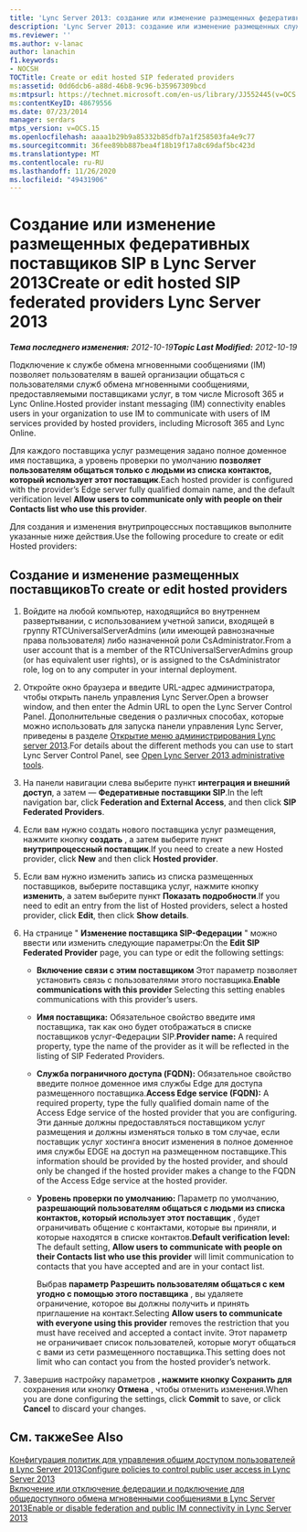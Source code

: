 ```yaml
---
title: 'Lync Server 2013: создание или изменение размещенных федеративных поставщиков SIP'
description: 'Lync Server 2013: создание или изменение размещенных служб федерации SIP.'
ms.reviewer: ''
ms.author: v-lanac
author: lanachin
f1.keywords:
- NOCSH
TOCTitle: Create or edit hosted SIP federated providers
ms:assetid: 0dd6dcb6-a88d-46b8-9c96-b35967309bcd
ms:mtpsurl: https://technet.microsoft.com/en-us/library/JJ552445(v=OCS.15)
ms:contentKeyID: 48679556
ms.date: 07/23/2014
manager: serdars
mtps_version: v=OCS.15
ms.openlocfilehash: aaaa1b29b9a85332b85dfb7a1f258503fa4e9c77
ms.sourcegitcommit: 36fee89bb887bea4f18b19f17a8c69daf5bc423d
ms.translationtype: MT
ms.contentlocale: ru-RU
ms.lasthandoff: 11/26/2020
ms.locfileid: "49431906"
---
```

# <a name="create-or-edit-hosted-sip-federated-providers-lync-server-2013"></a><span data-ttu-id="14997-103">Создание или изменение размещенных федеративных поставщиков SIP в Lync Server 2013</span><span class="sxs-lookup"><span data-stu-id="14997-103">Create or edit hosted SIP federated providers Lync Server 2013</span></span>

<div data-xmlns="http://www.w3.org/1999/xhtml">

<div class="topic" data-xmlns="http://www.w3.org/1999/xhtml" data-msxsl="urn:schemas-microsoft-com:xslt" data-cs="https://msdn.microsoft.com/">

<div data-asp="https://msdn2.microsoft.com/asp">



</div>

<div id="mainSection">

<div id="mainBody"><span data-ttu-id="14997-104">

<span> </span></span><span class="sxs-lookup"><span data-stu-id="14997-104">

<span> </span></span></span>

<span data-ttu-id="14997-105">_**Тема последнего изменения:** 2012-10-19_</span><span class="sxs-lookup"><span data-stu-id="14997-105">_**Topic Last Modified:** 2012-10-19_</span></span>

<span data-ttu-id="14997-106">Подключение к службе обмена мгновенными сообщениями (IM) позволяет пользователям в вашей организации общаться с пользователями служб обмена мгновенными сообщениями, предоставляемыми поставщиками услуг, в том числе Microsoft 365 и Lync Online.</span><span class="sxs-lookup"><span data-stu-id="14997-106">Hosted provider instant messaging (IM) connectivity enables users in your organization to use IM to communicate with users of IM services provided by hosted providers, including Microsoft 365 and Lync Online.</span></span>

<span data-ttu-id="14997-107">Для каждого поставщика услуг размещения задано полное доменное имя поставщика, а уровень проверки по умолчанию **позволяет пользователям общаться только с людьми из списка контактов, который использует этот поставщик**.</span><span class="sxs-lookup"><span data-stu-id="14997-107">Each hosted provider is configured with the provider’s Edge server fully qualified domain name, and the default verification level **Allow users to communicate only with people on their Contacts list who use this provider**.</span></span>

<span data-ttu-id="14997-108">Для создания и изменения внутрипроцессных поставщиков выполните указанные ниже действия.</span><span class="sxs-lookup"><span data-stu-id="14997-108">Use the following procedure to create or edit Hosted providers:</span></span>

<div>

## <a name="to-create-or-edit-hosted-providers"></a><span data-ttu-id="14997-109">Создание и изменение размещенных поставщиков</span><span class="sxs-lookup"><span data-stu-id="14997-109">To create or edit hosted providers</span></span>

1.  <span data-ttu-id="14997-110">Войдите на любой компьютер, находящийся во внутреннем развертывании, с использованием учетной записи, входящей в группу RTCUniversalServerAdmins (или имеющей равнозначные права пользователя) либо назначенной роли CsAdministrator.</span><span class="sxs-lookup"><span data-stu-id="14997-110">From a user account that is a member of the RTCUniversalServerAdmins group (or has equivalent user rights), or is assigned to the CsAdministrator role, log on to any computer in your internal deployment.</span></span>

2.  <span data-ttu-id="14997-111">Откройте окно браузера и введите URL-адрес администратора, чтобы открыть панель управления Lync Server.</span><span class="sxs-lookup"><span data-stu-id="14997-111">Open a browser window, and then enter the Admin URL to open the Lync Server Control Panel.</span></span> <span data-ttu-id="14997-112">Дополнительные сведения о различных способах, которые можно использовать для запуска панели управления Lync Server, приведены в разделе [Открытие меню администрирования Lync server 2013](lync-server-2013-open-lync-server-administrative-tools.md).</span><span class="sxs-lookup"><span data-stu-id="14997-112">For details about the different methods you can use to start Lync Server Control Panel, see [Open Lync Server 2013 administrative tools](lync-server-2013-open-lync-server-administrative-tools.md).</span></span>

3.  <span data-ttu-id="14997-113">На панели навигации слева выберите пункт **интеграция и внешний доступ**, а затем — **Федеративные поставщики SIP**.</span><span class="sxs-lookup"><span data-stu-id="14997-113">In the left navigation bar, click **Federation and External Access**, and then click **SIP Federated Providers**.</span></span>

4.  <span data-ttu-id="14997-114">Если вам нужно создать нового поставщика услуг размещения, нажмите кнопку **создать** , а затем выберите пункт **внутрипроцессный поставщик**.</span><span class="sxs-lookup"><span data-stu-id="14997-114">If you need to create a new Hosted provider, click **New** and then click **Hosted provider**.</span></span>

5.  <span data-ttu-id="14997-115">Если вам нужно изменить запись из списка размещенных поставщиков, выберите поставщика услуг, нажмите кнопку **изменить**, а затем выберите пункт **Показать подробности**.</span><span class="sxs-lookup"><span data-stu-id="14997-115">If you need to edit an entry from the list of Hosted providers, select a hosted provider, click **Edit**, then click **Show details**.</span></span>

6.  <span data-ttu-id="14997-116">На странице " **Изменение поставщика SIP-Федерации** " можно ввести или изменить следующие параметры:</span><span class="sxs-lookup"><span data-stu-id="14997-116">On the **Edit SIP Federated Provider** page, you can type or edit the following settings:</span></span>
    
      - <span data-ttu-id="14997-117">**Включение связи с этим поставщиком**   Этот параметр позволяет установить связь с пользователями этого поставщика.</span><span class="sxs-lookup"><span data-stu-id="14997-117">**Enable communications with this provider**   Selecting this setting enables communications with this provider’s users.</span></span>
    
      - <span data-ttu-id="14997-118">**Имя поставщика:**   Обязательное свойство введите имя поставщика, так как оно будет отображаться в списке поставщиков услуг-Федерации SIP.</span><span class="sxs-lookup"><span data-stu-id="14997-118">**Provider name:**   A required property, type the name of the provider as it will be reflected in the listing of SIP Federated Providers.</span></span>
    
      - <span data-ttu-id="14997-119">**Служба пограничного доступа (FQDN):**   Обязательное свойство введите полное доменное имя службы Edge для доступа размещенного поставщика.</span><span class="sxs-lookup"><span data-stu-id="14997-119">**Access Edge service (FQDN):**   A required property, type the fully qualified domain name of the Access Edge service of the hosted provider that you are configuring.</span></span> <span data-ttu-id="14997-120">Эти данные должны предоставляться поставщиком услуг размещения и должны изменяться только в том случае, если поставщик услуг хостинга вносит изменения в полное доменное имя службы EDGE на доступ на размещенном поставщике.</span><span class="sxs-lookup"><span data-stu-id="14997-120">This information should be provided by the hosted provider, and should only be changed if the hosted provider makes a change to the FQDN of the Access Edge service at the hosted provider.</span></span>
    
      - <span data-ttu-id="14997-121">**Уровень проверки по умолчанию:**   Параметр по умолчанию, **разрешающий пользователям общаться с людьми из списка контактов, который использует этот поставщик** , будет ограничивать общение с контактами, которые вы приняли, и которые находятся в списке контактов.</span><span class="sxs-lookup"><span data-stu-id="14997-121">**Default verification level:**   The default setting, **Allow users to communicate with people on their Contacts list who use this provider** will limit communication to contacts that you have accepted and are in your contact list.</span></span>
        
        <span data-ttu-id="14997-122">Выбрав **параметр Разрешить пользователям общаться с кем угодно с помощью этого поставщика** , вы удаляете ограничение, которое вы должны получить и принять приглашение на контакт.</span><span class="sxs-lookup"><span data-stu-id="14997-122">Selecting **Allow users to communicate with everyone using this provider** removes the restriction that you must have received and accepted a contact invite.</span></span> <span data-ttu-id="14997-123">Этот параметр не ограничивает список пользователей, которые могут общаться с вами из сети размещенного поставщика.</span><span class="sxs-lookup"><span data-stu-id="14997-123">This setting does not limit who can contact you from the hosted provider’s network.</span></span>

7.  <span data-ttu-id="14997-124">Завершив настройку параметров **, нажмите кнопку Сохранить для** сохранения или кнопку **Отмена** , чтобы отменить изменения.</span><span class="sxs-lookup"><span data-stu-id="14997-124">When you are done configuring the settings, click **Commit** to save, or click **Cancel** to discard your changes.</span></span>

</div>

<div>

## <a name="see-also"></a><span data-ttu-id="14997-125">См. также</span><span class="sxs-lookup"><span data-stu-id="14997-125">See Also</span></span>


[<span data-ttu-id="14997-126">Конфигурация политик для управления общим доступом пользователей в Lync Server 2013</span><span class="sxs-lookup"><span data-stu-id="14997-126">Configure policies to control public user access in Lync Server 2013</span></span>](lync-server-2013-configure-policies-to-control-public-user-access.md)  
[<span data-ttu-id="14997-127">Включение или отключение федерации и подключение для общедоступного обмена мгновенными сообщениями в Lync Server 2013</span><span class="sxs-lookup"><span data-stu-id="14997-127">Enable or disable federation and public IM connectivity in Lync Server 2013</span></span>](lync-server-2013-enable-or-disable-federation-and-public-im-connectivity.md)  
  

<span data-ttu-id="14997-128"></div>

</div>

<span> </span>

</div>

</div>

</span><span class="sxs-lookup"><span data-stu-id="14997-128"></div>

</div>

<span> </span>

</div>

</div>

</span></span></div>

